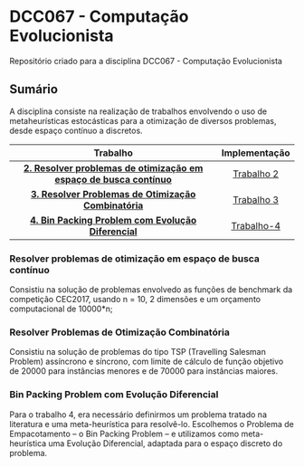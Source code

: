 # DCC067 - Computação Evolucionista
Repositório criado para a disciplina DCC067 - Computação Evolucionista

## Sumário
A disciplina consiste na realização de trabalhos envolvendo o uso de metaheurísticas estocásticas para a otimização de diversos problemas, desde espaço contínuo a discretos.

|                             **Trabalho**                            	| **Implementação** 	|
|:-------------------------------------------------------------------:	|:-----------------:	|
| [**2. Resolver problemas de otimização em espaço de busca contínuo**](#resolver-problemas-de-otimização-em-espaço-de-busca-contínuo) 	| [Trabalho 2](trabalho-2/)                  	|
| [**3. Resolver Problemas de Otimização Combinatória**](#resolver-problemas-de-otimização-combinatória)                	| [Trabalho 3](trabalho-3/)                   	|
| [**4. Bin Packing Problem com Evolução Diferencial**](#bin-packing-problem-com-evolução-diferencial)                                                                     	| [Trabalho-4](trabalho-4/)                  	| 

### Resolver problemas de otimização em espaço de busca contínuo
Consistiu na solução de problemas envolvedo as funções de benchmark da competição CEC2017, usando n = 10, 2 dimensões e um orçamento computacional de 10000*n;

### Resolver Problemas de Otimização Combinatória
Consistiu na solução de problemas do tipo TSP (Travelling Salesman Problem) assíncrono e síncrono, com limite de cálculo de função objetivo de 20000 para instâncias menores e de 70000 para instâncias maiores.

### Bin Packing Problem com Evolução Diferencial
Para o trabalho 4, era necessário definirmos um problema tratado na literatura e uma meta-heurística para resolvê-lo. 
Escolhemos o Problema de Empacotamento – o Bin Packing Problem – e utilizamos como meta-heurística uma Evolução Diferencial, adaptada para o espaço discreto do problema.
